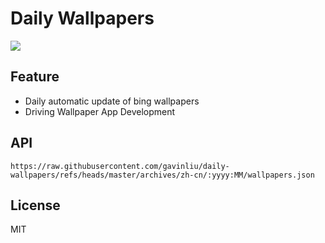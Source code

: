 # Daily Wallpapers
  
![](https://www.bing.com/th?id=OHR.Arashiyama2025_ZH-CN7836747321_UHD.jpg)

## Feature

- Daily automatic update of bing wallpapers
- Driving Wallpaper App Development

## API

```
https://raw.githubusercontent.com/gavinliu/daily-wallpapers/refs/heads/master/archives/zh-cn/:yyyy:MM/wallpapers.json
```

## License

MIT
  
